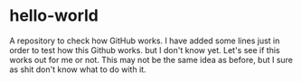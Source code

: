 # hello-world
A repository to check how GitHub works. I have added some lines just in order to test how this Github works. but I don't know yet. Let's see if this works out for me or not. This may not be the same idea as before, but I sure as shit don't know what to do with it.
